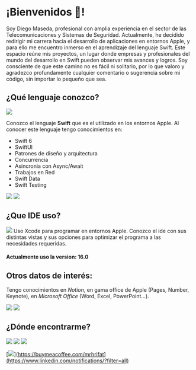 # ¡Bienvenidos 👋!

Soy Diego Maseda, profesional con amplia experiencia en el sector de las Telecomunicaciones y Sistemas de Seguridad. Actualmente, he decidido redirigir mi carrera hacia el desarrollo de aplicaciones en entornos Apple, y para ello me encuentro inmerso en el aprendizaje del lenguaje Swift. 
Este espacio reúne mis proyectos, un lugar donde empresas y profesionales del mundo del desarrollo en Swift pueden observar mis avances y logros. Soy consciente de que este camino no es fácil ni solitario, por lo que valoro y agradezco profundamente cualquier comentario o sugerencia sobre mi código, sin importar lo pequeño que sea.

## ¿Qué lenguaje conozco?
<img src="https://img.shields.io/badge/Swift-FA7343?style=for-the-badge&logo=swift&logoColor=white" />

Conozco el lenguaje **Swift** que es el utilizado en los entornos Apple. Al conocer este lenguaje tengo conocimientos en:
- Swift 6
- SwiftUI
- Patrones de diseño y arquitectura
- Concurrencia
- Asincronia con Async/Await
- Trabajos en Red
- Swift Data
- Swift Testing

<img src="https://img.shields.io/badge/iOS-000000?style=for-the-badge&logo=ios&logoColor=white" />    <img src="https://img.shields.io/badge/mac%20os-000000?style=for-the-badge&logo=apple&logoColor=white" /> 

## ¿Que IDE uso?
<img src="https://img.shields.io/badge/Xcode-007ACC?style=for-the-badge&logo=Xcode&logoColor=white" />
Uso Xcode para programar en entornos Apple. Conozco el ide con sus distintas vistas y sus opciones para optimizar el programa a las necesidades requeridas.

#### Actualmente uso la version: 16.0

## Otros datos de interés:
Tengo conocimientos en *Notion*, en gama office de Apple (Pages, Number, Keynote), en *Microsoft Office* (Word, Excel, PowerPoint...).

<img src="https://img.shields.io/badge/Notion-000000?style=for-the-badge&logo=notion&logoColor=white" />    <img src="https://img.shields.io/badge/Microsoft_Office-D83B01?style=for-the-badge&logo=microsoft-office&logoColor=white" /> 



## ¿Dónde encontrarme?

<img src="https://img.shields.io/badge/LinkedIn-0077B5?style=for-the-badge&logo=linkedin&logoColor=white" />

<img src="https://img.shields.io/badge/Discord-5865F2?style=for-the-badge&logo=discord&logoColor=white" />

<img src="https://img.shields.io/badge/Gmail-D14836?style=for-the-badge&logo=gmail&logoColor=white" />

[![](https://img.shields.io/badge/LinkedIn-0077B5?style=for-the-badge&logo=linkedin&logoColor=white)](https://buymeacoffee.com/mrhrifat](https://www.linkedin.com/notifications/?filter=all)



